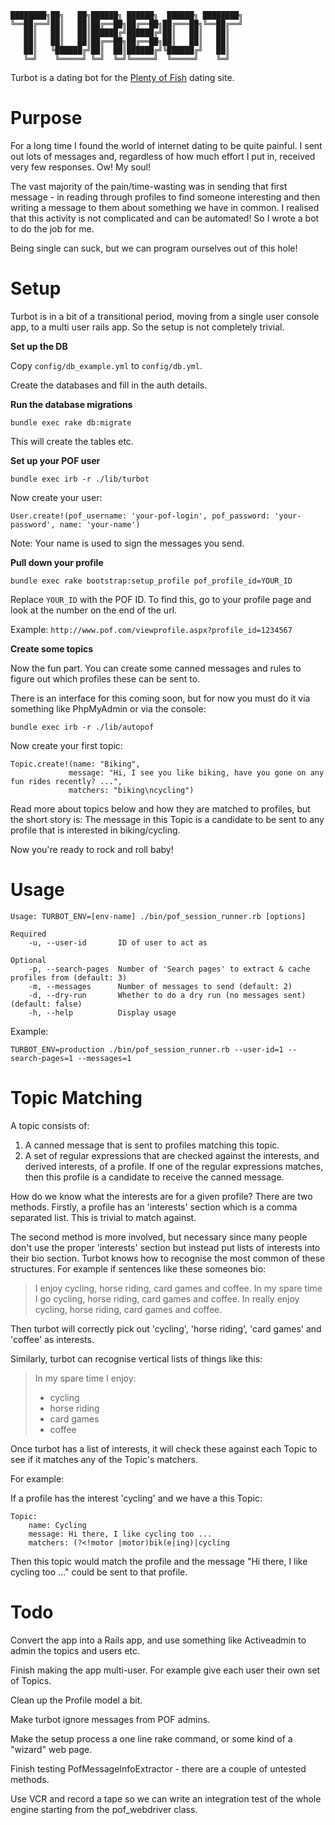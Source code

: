 ```
████████╗██╗   ██╗██████╗ ██████╗  ██████╗ ████████╗
╚══██╔══╝██║   ██║██╔══██╗██╔══██╗██╔═══██╗╚══██╔══╝
   ██║   ██║   ██║██████╔╝██████╔╝██║   ██║   ██║
   ██║   ██║   ██║██╔══██╗██╔══██╗██║   ██║   ██║
   ██║   ╚██████╔╝██║  ██║██████╔╝╚██████╔╝   ██║
   ╚═╝    ╚═════╝ ╚═╝  ╚═╝╚═════╝  ╚═════╝    ╚═╝
```


Turbot is a dating bot for the [Plenty of Fish](https://www.pof.com/) dating site.

Purpose
=======

For a long time I found the world of internet dating to be quite painful. I
sent out lots of messages and, regardless of how much effort I put in, received
very few responses. Ow! My soul!

The vast majority of the pain/time-wasting was in sending that first message -
in reading through profiles to find someone interesting and then writing a message
to them about something we have in common. I realised that this activity is not
complicated and can be automated!  So I wrote a bot to do the job for me.

Being single can suck, but we can program ourselves out of this hole!

Setup
=====

Turbot is in a bit of a transitional period, moving from a single user console
app, to a multi user rails app. So the setup is not completely trivial.


**Set up the DB**

Copy `config/db_example.yml` to `config/db.yml`.

Create the databases and fill in the auth details.

**Run the database migrations**

```
bundle exec rake db:migrate
```

This will create the tables etc.

**Set up your POF user**

```
bundle exec irb -r ./lib/turbot
```

Now create your user:

```
User.create!(pof_username: 'your-pof-login', pof_password: 'your-password', name: 'your-name')
```

Note: Your name is used to sign the messages you send.

**Pull down your profile**

```
bundle exec rake bootstrap:setup_profile pof_profile_id=YOUR_ID
```

Replace `YOUR_ID` with the POF ID. To find this, go to your profile page and
look at the number on the end of the url.

Example: `http://www.pof.com/viewprofile.aspx?profile_id=1234567`

**Create some topics**

Now the fun part. You can create some canned messages and rules to figure out
which profiles these can be sent to.

There is an interface for this coming soon, but for now you must do it via
something like PhpMyAdmin or via the console:

```
bundle exec irb -r ./lib/autopof
```

Now create your first topic:

```
Topic.create!(name: "Biking",
             message: "Hi, I see you like biking, have you gone on any fun rides recently? ...",
             matchers: "biking\ncycling")
```

Read more about topics below and how they are matched to profiles, but the
short story is: The message in this Topic is a candidate to be sent to any
profile that is interested in biking/cycling.


Now you're ready to rock and roll baby!


Usage
=====

```
Usage: TURBOT_ENV=[env-name] ./bin/pof_session_runner.rb [options]

Required
    -u, --user-id       ID of user to act as

Optional
    -p, --search-pages  Number of 'Search pages' to extract & cache profiles from (default: 3)
    -m, --messages      Number of messages to send (default: 2)
    -d, --dry-run       Whether to do a dry run (no messages sent) (default: false)
    -h, --help          Display usage
```

Example:

```
TURBOT_ENV=production ./bin/pof_session_runner.rb --user-id=1 --search-pages=1 --messages=1
```


Topic Matching
==============

A topic consists of:

1. A canned message that is sent to profiles matching this topic.
2. A set of regular expressions that are checked against the interests, and
   derived interests, of a profile. If one of the regular expressions matches,
   then this profile is a candidate to receive the canned message.

How do we know what the interests are for a given profile? There are two
methods. Firstly, a profile has an 'interests' section which is a comma
separated list. This is trivial to match against.

The second method is more involved, but necessary since many people don't use
the proper 'interests' section but instead put lists of interests into their
bio section. Turbot knows how to recognise the most common of these structures.
For example if sentences like these someones bio:

> I enjoy cycling, horse riding, card games and coffee.
> In my spare time I go cycling, horse riding, card games and coffee.
> In really enjoy cycling, horse riding, card games and coffee.

Then turbot will correctly pick out 'cycling', 'horse riding', 'card games' and
'coffee' as interests.

Similarly, turbot can recognise vertical lists of things like this:

> In my spare time I enjoy:
> * cycling
> * horse riding
> * card games
> * coffee

Once turbot has a list of interests, it will check these against each Topic to
see if it matches any of the Topic's matchers.

For example:

If a profile has the interest 'cycling' and we have a this Topic:

```
Topic:
    name: Cycling
    message: Hi there, I like cycling too ...
    matchers: (?<!motor |motor)bik(e|ing)|cycling

```

Then this topic would match the profile and the message "Hi there, I like
cycling too ..." could be sent to that profile.

Todo
====

Convert the app into a Rails app, and use something like Activeadmin to admin
the topics and users etc.

Finish making the app multi-user. For example give each user their own set of
Topics.

Clean up the Profile model a bit.

Make turbot ignore messages from POF admins.

Make the setup process a one line rake command, or some kind of a "wizard" web
page.

Finish testing PofMessageInfoExtractor - there are a couple of untested
methods.

Use VCR and record a tape so we can write an integration test of the whole
engine starting from the pof_webdriver class.
